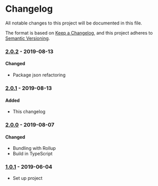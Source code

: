 # Changelog
All notable changes to this project will be documented in this file.

The format is based on [Keep a Changelog](https://keepachangelog.com/en/1.0.0/),
and this project adheres to [Semantic Versioning](https://semver.org/spec/v2.0.0.html).

### [2.0.2] - 2019-08-13
#### Changed
- Package json refactoring

### [2.0.1] - 2019-08-13
#### Added
- This changelog

### [2.0.0] - 2019-08-07
#### Changed
- Bundling with Rollup
- Build in TypeScript

### [1.0.1] - 2019-06-04
- Set up project

[2.0.2]: https://github.com/RWS-NL/air-node-packages/compare/tslint-v2.0.1...tslint-v2.0.2
[2.0.1]: https://github.com/RWS-NL/air-node-packages/compare/tslint-v2.0.0...tslint-v2.0.1
[2.0.0]: https://github.com/RWS-NL/air-node-packages/compare/tslint-v1.0.1...tslint-v2.0.0
[1.0.1]: https://github.com/RWS-NL/air-node-packages/releases/tag/tslint-v1.0.1
